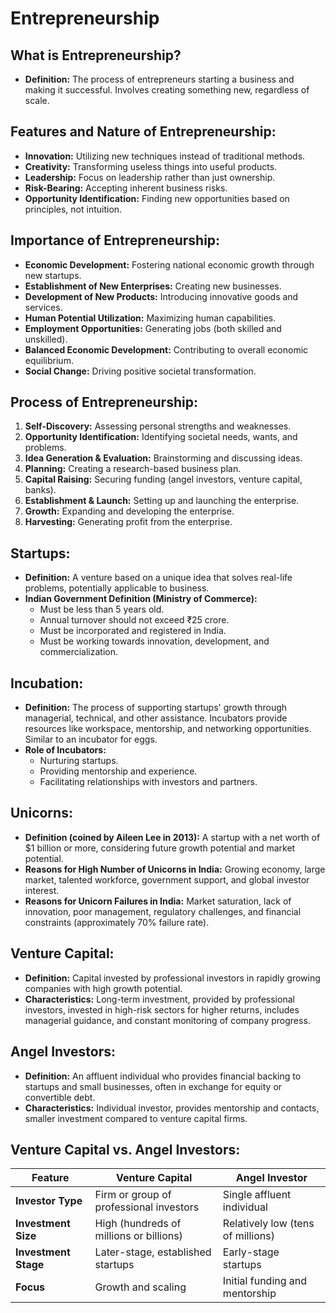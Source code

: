 # Entrepreneurship

## What is Entrepreneurship?

*   **Definition:**  The process of entrepreneurs starting a business and making it successful.  Involves creating something new, regardless of scale.

## Features and Nature of Entrepreneurship:

*   **Innovation:** Utilizing new techniques instead of traditional methods.
*   **Creativity:** Transforming useless things into useful products.
*   **Leadership:** Focus on leadership rather than just ownership.
*   **Risk-Bearing:** Accepting inherent business risks.
*   **Opportunity Identification:** Finding new opportunities based on principles, not intuition.


## Importance of Entrepreneurship:

*   **Economic Development:** Fostering national economic growth through new startups.
*   **Establishment of New Enterprises:** Creating new businesses.
*   **Development of New Products:** Introducing innovative goods and services.
*   **Human Potential Utilization:**  Maximizing human capabilities.
*   **Employment Opportunities:** Generating jobs (both skilled and unskilled).
*   **Balanced Economic Development:** Contributing to overall economic equilibrium.
*   **Social Change:** Driving positive societal transformation.


## Process of Entrepreneurship:

1.  **Self-Discovery:** Assessing personal strengths and weaknesses.
2.  **Opportunity Identification:** Identifying societal needs, wants, and problems.
3.  **Idea Generation & Evaluation:** Brainstorming and discussing ideas.
4.  **Planning:** Creating a research-based business plan.
5.  **Capital Raising:** Securing funding (angel investors, venture capital, banks).
6.  **Establishment & Launch:** Setting up and launching the enterprise.
7.  **Growth:** Expanding and developing the enterprise.
8.  **Harvesting:**  Generating profit from the enterprise.


## Startups:

*   **Definition:**  A venture based on a unique idea that solves real-life problems, potentially applicable to business.
*   **Indian Government Definition (Ministry of Commerce):**
    *   Must be less than 5 years old.
    *   Annual turnover should not exceed ₹25 crore.
    *   Must be incorporated and registered in India.
    *   Must be working towards innovation, development, and commercialization.

## Incubation:

*   **Definition:** The process of supporting startups' growth through managerial, technical, and other assistance.  Incubators provide resources like workspace, mentorship, and networking opportunities.  Similar to an incubator for eggs.
*   **Role of Incubators:**
    *   Nurturing startups.
    *   Providing mentorship and experience.
    *   Facilitating relationships with investors and partners.


## Unicorns:

*   **Definition (coined by Aileen Lee in 2013):** A startup with a net worth of $1 billion or more, considering future growth potential and market potential.
*   **Reasons for High Number of Unicorns in India:** Growing economy, large market, talented workforce, government support, and global investor interest.
*   **Reasons for Unicorn Failures in India:** Market saturation, lack of innovation, poor management, regulatory challenges, and financial constraints (approximately 70% failure rate).


## Venture Capital:

*   **Definition:** Capital invested by professional investors in rapidly growing companies with high growth potential.
*   **Characteristics:** Long-term investment, provided by professional investors, invested in high-risk sectors for higher returns, includes managerial guidance, and constant monitoring of company progress.


## Angel Investors:

*   **Definition:** An affluent individual who provides financial backing to startups and small businesses, often in exchange for equity or convertible debt.
*   **Characteristics:** Individual investor, provides mentorship and contacts, smaller investment compared to venture capital firms.


## Venture Capital vs. Angel Investors:

| Feature          | Venture Capital                               | Angel Investor                                   |
|-----------------|-----------------------------------------------|-------------------------------------------------|
| **Investor Type** | Firm or group of professional investors        | Single affluent individual                       |
| **Investment Size** | High (hundreds of millions or billions)      | Relatively low (tens of millions)                |
| **Investment Stage** | Later-stage, established startups             | Early-stage startups                             |
| **Focus**         | Growth and scaling                           | Initial funding and mentorship                   |


